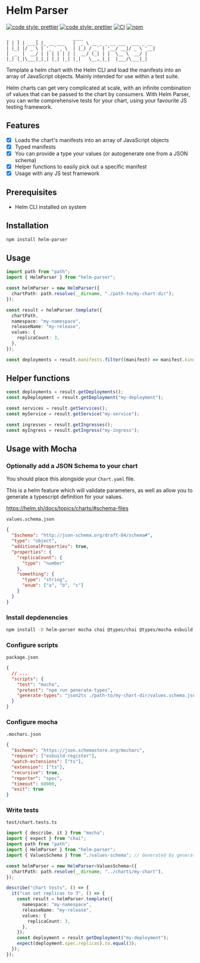 # Helm Parser

[![code style: prettier](https://img.shields.io/badge/code_style-prettier-ff69b4.svg?style=flat-square)](https://github.com/prettier/prettier) [![code style: prettier](https://camo.githubusercontent.com/92e9f7b1209bab9e3e9cd8cdf62f072a624da461/68747470733a2f2f666c61742e62616467656e2e6e65742f62616467652f4275696c74253230576974682f547970655363726970742f626c7565)](https://github.com/microsoft/TypeScript) [![CI](https://github.com/alexbechmann/helm-parser/actions/workflows/ci.yml/badge.svg?branch=main)](https://github.com/alexbechmann/helm-parser/actions/workflows/ci.yml) [![npm](https://img.shields.io/npm/v/helm-parser.svg)](https://www.npmjs.com/package/helm-parser)

```
_   _      _             ____
| | | | ___| |_ __ ___   |  _ \ __ _ _ __ ___  ___ _ __
| |_| |/ _ \ | '_ ` _ \  | |_) / _` | '__/ __|/ _ \ '__|
|  _  |  __/ | | | | | | |  __/ (_| | |  \__ \  __/ |
|_| |_|\___|_|_| |_| |_| |_|   \__,_|_|  |___/\___|_|
```

Template a helm chart with the Helm CLI and load the manifests into an array of JavaScript objects. Mainly intended for use within a test suite.

Helm charts can get very complicated at scale, with an infinite combination of values that can be passed to the chart by consumers. With Helm Parser, you can write comprehensive tests for your chart, using your favourite JS testing framework.

## Features

- [x] Loads the chart's manifests into an array of JavaScript objects
- [x] Typed manifests
- [x] You can provide a type your values (or autogenerate one from a JSON schema)
- [x] Helper functions to easily pick out a specific manifest
- [x] Usage with any JS test framework

## Prerequisites

- Helm CLI installed on system

## Installation

```bash
npm install helm-parser
```

## Usage

```ts
import path from "path";
import { HelmParser } from "helm-parser";

const helmParser = new HelmParser({
  chartPath: path.resolve(__dirname, "./path-to/my-chart-dir");
});

const result = helmParser.template({
  chartPath,
  namespace: "my-namespace",
  releaseName: "my-release",
  values: {
    replicaCount: 3,
  },
});

const deployments = result.manifests.filter((manifest) => manifest.kind === "Deployment");
```

## Helper functions

```ts
const deployments = result.getDeployments();
const myDeployment = result.getDeployment("my-deployment");

const services = result.getServices();
const myService = result.getService("my-service");

const ingresses = result.getIngresses();
const myIngress = result.getIngress("my-ingress");
```

## Usage with Mocha

### Optionally add a JSON Schema to your chart

You should place this alongside your `Chart.yaml` file.

This is a helm feature which will validate parameters, as well as allow you to generate a typescript definition for your values.

<https://helm.sh/docs/topics/charts/#schema-files>

`values.schema.json`

```json
{
  "$schema": "http://json-schema.org/draft-04/schema#",
  "type": "object",
  "additionalProperties": true,
  "properties": {
    "replicaCount": {
      "type": "number"
    },
    "something": {
      "type": "string",
      "enum": ["a", "b", "c"]
    }
  }
}
```

### Install depdenencies

```bash
npm install -D helm-parser mocha chai @types/chai @types/mocha esbuild esbuild-register json-schema-to-typescript typescript
```

### Configure scripts

`package.json`

```json
{
  // ...
  "scripts": {
    "test": "mocha",
    "pretest": "npm run generate-types",
    "generate-types": "json2ts ./path-to/my-chart-dir/values.schema.json > ./test/values-schema.d.ts"
  }
}
```

### Configure mocha

`.mocharc.json`

```json
{
  "$schema": "https://json.schemastore.org/mocharc",
  "require": ["esbuild-register"],
  "watch-extensions": ["ts"],
  "extension": ["ts"],
  "recursive": true,
  "reporter": "spec",
  "timeout": 60000,
  "exit": true
}
```

### Write tests

`test/chart.tests.ts`

```ts
import { describe, it } from "mocha";
import { expect } from "chai";
import path from "path";
import { HelmParser } from "helm-parser";
import { ValuesSchema } from "./values-schema"; // Generated by generate-types npm script

const helmParser = new HelmParser<ValuesSchema>({
  chartPath: path.resolve(__dirname, "../charts/my-chart"),
});

describe("chart tests", () => {
  it("can set replicas to 3", () => {
    const result = helmParser.template({
      namespace: "my-namespace",
      releaseName: "my-release",
      values: {
        replicaCount: 3,
      },
    });
    const deployment = result.getDeployment("my-deployment");
    expect(deployment.spec.replicas).to.equal(3);
  });
});
```
